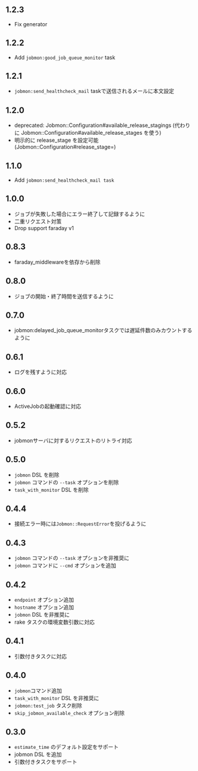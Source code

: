 ## 1.2.3

- Fix generator

## 1.2.2

- Add `jobmon:good_job_queue_monitor` task

## 1.2.1

- `jobmon:send_healthcheck_mail` taskで送信されるメールに本文設定

## 1.2.0

- deprecated: Jobmon::Configuration#available_release_stagings (代わりに Jobmon::Configuration#available_release_stages を使う)
- 明示的に release_stage を設定可能 (Jobmon::Configuration#release_stage=)

## 1.1.0

- Add `jobmon:send_healthcheck_mail task`

## 1.0.0

- ジョブが失敗した場合にエラー終了して記録するように
- 二重リクエスト対策
- Drop support faraday v1

## 0.8.3

- faraday_middlewareを依存から削除

## 0.8.0

- ジョブの開始・終了時間を送信するように

## 0.7.0

- jobmon:delayed_job_queue_monitorタスクでは遅延件数のみカウントするように

## 0.6.1

- ログを残すように対応

## 0.6.0

- ActiveJobの起動確認に対応

## 0.5.2

- jobmonサーバに対するリクエストのリトライ対応

## 0.5.0

- `jobmon` DSL を削除
- `jobmon` コマンドの `--task` オプションを削除
- `task_with_monitor` DSL を削除

## 0.4.4

- 接続エラー時には`Jobmon::RequestError`を投げるように

## 0.4.3

- `jobmon` コマンドの `--task` オプションを非推奨に
- `jobmon` コマンドに `--cmd` オプションを追加

## 0.4.2

- `endpoint` オプション追加
- `hostname` オプション追加
- `jobmon` DSL を非推奨に
- rake タスクの環境変数引数に対応

## 0.4.1

- 引数付きタスクに対応

## 0.4.0

- `jobmon`コマンド追加
- `task_with_monitor` DSL を非推奨に
- `jobmon:test_job` タスク削除
- `skip_jobmon_available_check` オプション削除

## 0.3.0

- `estimate_time` のデフォルト設定をサポート
- jobmon DSL を追加
- 引数付きタスクをサポート
